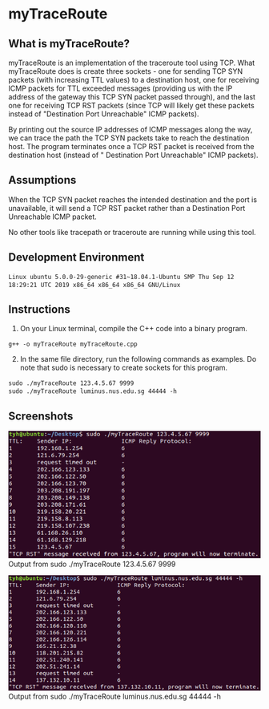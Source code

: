 # myTraceRoute

## What is myTraceRoute?
myTraceRoute is an implementation of the traceroute tool using TCP. 
What myTraceRoute does is create three sockets - one for sending TCP SYN packets (with increasing TTL values) to a destination host, 
one for receiving ICMP packets for TTL exceeded messages (providing us with the IP address of the gateway this TCP SYN packet passed through), 
and the last one for receiving TCP RST packets (since TCP will likely get these packets instead of "Destination Port Unreachable" ICMP packets).  

By printing out the source IP addresses of ICMP messages along the way, we can trace the path the TCP SYN packets take to reach the destination host. 
The program terminates once a TCP RST packet is received from the destination host (instead of " Destination Port Unreachable" ICMP packets).


## Assumptions
When the TCP SYN packet reaches the intended destination and the port is unavailable, 
it will send a TCP RST packet rather than a Destination Port Unreachable ICMP packet.  

No other tools like tracepath or traceroute are running while using this tool.


## Development Environment
```
Linux ubuntu 5.0.0-29-generic #31~18.04.1-Ubuntu SMP Thu Sep 12 18:29:21 UTC 2019 x86_64 x86_64 x86_64 GNU/Linux
```


## Instructions
1) On your Linux terminal, compile the C++ code into a binary program.
```
g++ -o myTraceRoute myTraceRoute.cpp
```

2) In the same file directory, run the following commands as examples.
Do note that sudo is necessary to create sockets for this program.
```
sudo ./myTraceRoute 123.4.5.67 9999
sudo ./myTraceRoute luminus.nus.edu.sg 44444 -h
```

## Screenshots
![Output from sudo ./myTraceRoute 123.4.5.67 9999](./demo1.png)
Output from sudo ./myTraceRoute 123.4.5.67 9999

![Output from sudo ./myTraceRoute luminus.nus.edu.sg 44444 -h](./demo2.png)
Output from sudo ./myTraceRoute luminus.nus.edu.sg 44444 -h